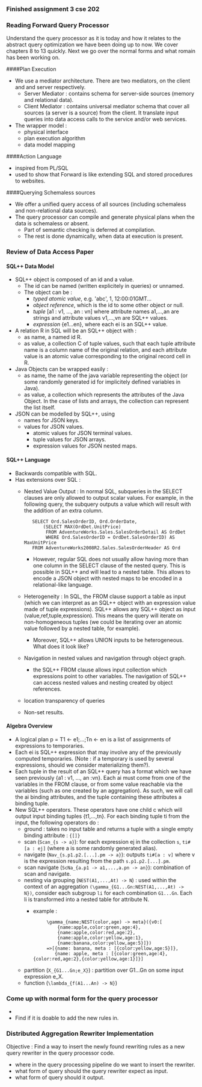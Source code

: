 ### Finished assignment 3 cse 202

### Reading Forward Query Processor
Understand the query processor as it is today and how it relates to the abstract query optimization we have been doing up to now. We cover chapters
8 to 13 quickly. Next we go over the normal forms and what romain has been working on.

####Plan Execution
  - We use a mediator architecture. There are two mediators, on the client and and server respectively.
  	- Server Mediator : contains schema for server-side sources (memory and relational data).
    - Client Mediator : contains universal mediator schema that cover all sources (a server is a source) from the client. It translate input queries into data access calls to the service and/or web services.
  - The wrapper model :
    - physical interface
    - plan execution algorithm
    - data model mapping 

####Action Language
 - inspired from PL/SQL
 - used to show that Forward is like extending SQL and stored procedures to websites.
 
####Querying Schemaless sources
 - We offer a unified query access of all sources (including schemaless and non-relational data sources).
 - The query processor can compile and generate physical plans when the data is schemaless or absent.
   - Part of semantic checking is deferred at compilation.
   - The rest is done dynamically, when data at execution is present.

### Review of Data Access Paper

#### SQL++ Data Model
 - SQL++ object is composed of an id and a value.
   - The id can be named (written explicitely in queries) or unnamed.
   - The object can be :
     - *typed atomic value*, e.g. 'abc', 1, 12:00:01GMT...
     - *object reference*, which is the id to some other object or null.
     - *tuple* [a1 : v1, ..., an : vn] where attribute names a1,...,an are strings and attribute values v1,...,vn are SQL++ values.
     - *expression* {e1...en}, where each ei is an SQL++ value.
 - A relation R in SQL will be an SQL++ object with :
   - as name, a named id R.
   - as value, a collection C of tuple values, such that each tuple attribute name is a column name of the original relation, and each attribute value is an atomic value corresponding to the original record cell in R.
 - Java Objects can be wrapped easily :
   - as name, the name of the java variable representing the object (or some randomly generated id for implicitely defined variables in Java).
   - as value, a collection which represents the attributes of the Java Object. In the case of lists and arrays, the collection can represent the list itself.
 - JSON can be modelled by SQL++, using
   - names for JSON keys.
   - values for JSON values.
     - atomic values for JSON terminal values.
     - tuple values for JSON arrays.
     - expression values for JSON nested maps.

#### SQL++ Language
 - Backwards compatible with SQL.
 - Has extensions over SQL :
   - Nested Value Output : In normal SQL, subqueries in the SELECT clauses are only allowed to output scalar values. For example, in the following query, the subquery outputs a value which will result with the addition of an extra column. 
			
			SELECT Ord.SalesOrderID, Ord.OrderDate,
			    (SELECT MAX(OrdDet.UnitPrice)
			     FROM AdventureWorks.Sales.SalesOrderDetail AS OrdDet
			     WHERE Ord.SalesOrderID = OrdDet.SalesOrderID) AS MaxUnitPrice
			FROM AdventureWorks2008R2.Sales.SalesOrderHeader AS Ord	
     - However, regular SQL does not usually allow having more than one column in the SELECT clause of the nested query. This is possible in SQL++ and will lead to a nested table. This allows to encode a JSON object with nested maps to be encoded in a relational-like language.
   - Heterogeneity : In SQL, the FROM clause support a table as input (which we can interpret as an SQL++ object with an expression value made of tuple expressions). SQL++ allows any SQL++ object as input (value,ref,tuple,expression). This means the query will iterate on non-homogeneous tuples (we could be iterating over an atomic value followed by a nested table, for example).
     - Moreover, SQL++ allows UNION inputs to be heterogeneous. What does it look like?
   - Navigation in nested values and navigation through object graph.
     - the SQL++ FROM clause allows input collection which expressions point to other variables. The navigation of SQL++ can access nested values and nesting created by object references.
   - location transparency of queries
   - Non-set results.       
 
#### Algebra Overview
 - A logical plan p = T1 <- e1;...;Tn <- en is a list of assignments of expressions to temporaries.
 - Each ei is SQL++ expression that may involve any of the previously computed temporaries. (Note : if a temporary is used by several expressions, should we consider materializing them?).  
 - Each tuple in the result of an SQL++ query has a format which we have seen previously {a1 : v1, ..., an :vn}. Each ai must come from one of the variables in the FROM clause, or from some value reachable via the variables (such as one created by an aggregation). As such, we will call the ai binding attributes, and the tuple containing these attributes a binding tuple.
 - New SQL++ operators. These operators have one child c which will output input binding tuples {t1,...,tn}. For each binding tuple ti from the input, the following operators do :
   - ground : takes no input table and returns a tuple with a single empty binding attribute : ``{[]}``
   - scan (``Scan_{s -> a}``): for each expression ej in the collection ``s``, ``ti#[a : ej]`` (where a is some randomly generated alias).  
   - navigate (``Nav_{s.p1.p2.[...].pm -> a}``): outputs ``ti#[a : v]`` where v is the expression resulting from the path ``s.p1.p2.[...].pm``.   
   - scan navigate (``ScNa_{a.p1 -> a1,...,a.pn -> an}``): combination of scan and navigate.
   - nesting via grouping (``NEST(A1,...,At) -> N``) : used within the context of an aggregation ``(\gamma_{G1...Gn:NEST(A1,...,At) -> N})``, consider each subgroup ``li`` for each combination ``G1...Gn``. Each li is transformed into a nested table for attribute N.
     - example : 
				
				\gamma_{name;NEST(color,age) -> meta}({v0:[
					{name:apple,color:green,age:4},
					{name:apple,color:red,age:2},
					{name:apple,color:yellow,age:1},
					{name:banana,color:yellow,age:5}]}) 
				=>[{name: banana, meta : [{color:yellow,age:5}]},
				   {name: apple, meta : [{color:green,age:4},{color:red,age:2},{color:yellow,age:1}]}] 
   - partition (``X_{G1...Gn;e_X}``) : partition over G1...Gn on some input expression e_X.
   - function (``\lambda_{f(A1...An) -> N}``)
	
 
### Come up with normal form for the query processor
 - 
 - Find if it is doable to add the new rules in.
 
### Distributed Aggregation Rewriter Implementation
Objective : Find a way to insert the newly found rewriting rules as a new query rewriter in the query processor code.
 - where in the query processing pipeline do we want to insert the rewriter.
 - what form of query should the query rewriter expect as input.
 - what form of query should it output.

